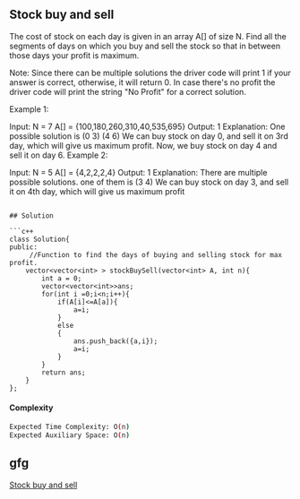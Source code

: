 ## Stock buy and sell
The cost of stock on each day is given in an array A[] of size N. Find all the segments of days on which you buy and sell the stock so that in between those days your profit is maximum.

Note: Since there can be multiple solutions the driver code will print 1 if your answer is correct, otherwise, it will return 0. In case there's no profit the driver code will print the string "No Profit" for a correct solution.

Example 1:

Input:
N = 7
A[] = {100,180,260,310,40,535,695}
Output:
1
Explanation:
One possible solution is (0 3) (4 6)
We can buy stock on day 0,
and sell it on 3rd day, which will 
give us maximum profit. Now, we buy 
stock on day 4 and sell it on day 6.
Example 2:

Input:
N = 5
A[] = {4,2,2,2,4}
Output:
1
Explanation:
There are multiple possible solutions.
one of them is (3 4)
We can buy stock on day 3,
and sell it on 4th day, which will 
give us maximum profit
```

## Solution 

```c++
class Solution{
public:
     //Function to find the days of buying and selling stock for max profit.
    vector<vector<int> > stockBuySell(vector<int> A, int n){
        int a = 0;
        vector<vector<int>>ans;
        for(int i =0;i<n;i++){
            if(A[i]<=A[a]){
                a=i;
            }
            else
            {
                ans.push_back({a,i});
                a=i;
            }
        }
        return ans;
    }
};

```
#### Complexity
```bash
Expected Time Complexity: O(n)
Expected Auxiliary Space: O(n)


```
## gfg
[Stock buy and sell](https://practice.geeksforgeeks.org/problems/stock-buy-and-sell-1587115621/1?page=1&difficulty[]=0&category[]=Dynamic%20Programming&sortBy=submissions)

